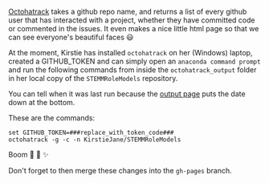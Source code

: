 [Octohatrack](https://github.com/LABHR/octohatrack) takes a github repo name, and returns a list of every github user that has interacted with a project, whether they have committed code or commented in the issues. It even makes a nice little html page so that we can see everyone's beautiful faces :smiley:

At the moment, Kirstie has installed `octohatrack` on her (Windows) laptop, created a GITHUB_TOKEN and can simply open an `anaconda command prompt` and run the following commands from inside the `octohatrack_output` folder in her local copy of the `STEMMRoleModels` repository.

You can tell when it was last run because the [output page](http://kirstiejane.github.io/STEMMRoleModels/octohatrack_output/KirstieJane_STEMMRoleModels_contrib.html) puts the date down at the bottom.

These are the commands:

    set GITHUB_TOKEN=###replace_with_token_code###
    octohatrack -g -c -n KirstieJane/STEMMRoleModels

Boom :tada: :balloon: :sparkles: 

Don't forget to then merge these changes into the `gh-pages` branch.
